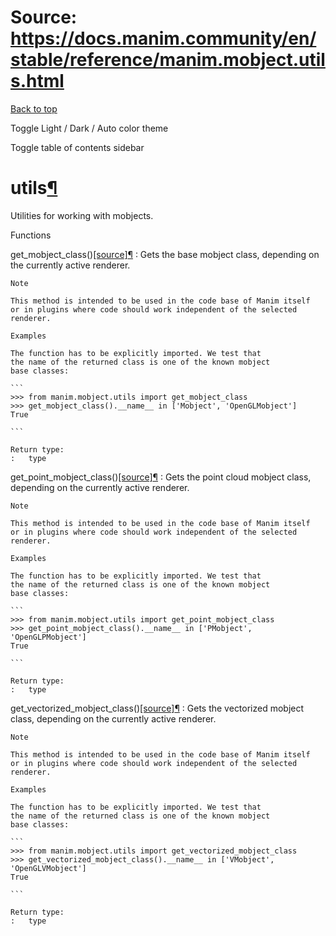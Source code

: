 # Source: https://docs.manim.community/en/stable/reference/manim.mobject.utils.html

[Back to top](#)

Toggle Light / Dark / Auto color theme

Toggle table of contents sidebar

utils[¶](#module-manim.mobject.utils "Link to this heading")
============================================================

Utilities for working with mobjects.

Functions

get\_mobject\_class()[[source]](../_modules/manim/mobject/utils.html#get_mobject_class)[¶](#manim.mobject.utils.get_mobject_class "Link to this definition")
:   Gets the base mobject class, depending on the currently active renderer.

    Note

    This method is intended to be used in the code base of Manim itself
    or in plugins where code should work independent of the selected
    renderer.

    Examples

    The function has to be explicitly imported. We test that
    the name of the returned class is one of the known mobject
    base classes:

    ```
    >>> from manim.mobject.utils import get_mobject_class
    >>> get_mobject_class().__name__ in ['Mobject', 'OpenGLMobject']
    True

    ```

    Return type:
    :   type

get\_point\_mobject\_class()[[source]](../_modules/manim/mobject/utils.html#get_point_mobject_class)[¶](#manim.mobject.utils.get_point_mobject_class "Link to this definition")
:   Gets the point cloud mobject class, depending on the currently
    active renderer.

    Note

    This method is intended to be used in the code base of Manim itself
    or in plugins where code should work independent of the selected
    renderer.

    Examples

    The function has to be explicitly imported. We test that
    the name of the returned class is one of the known mobject
    base classes:

    ```
    >>> from manim.mobject.utils import get_point_mobject_class
    >>> get_point_mobject_class().__name__ in ['PMobject', 'OpenGLPMobject']
    True

    ```

    Return type:
    :   type

get\_vectorized\_mobject\_class()[[source]](../_modules/manim/mobject/utils.html#get_vectorized_mobject_class)[¶](#manim.mobject.utils.get_vectorized_mobject_class "Link to this definition")
:   Gets the vectorized mobject class, depending on the currently
    active renderer.

    Note

    This method is intended to be used in the code base of Manim itself
    or in plugins where code should work independent of the selected
    renderer.

    Examples

    The function has to be explicitly imported. We test that
    the name of the returned class is one of the known mobject
    base classes:

    ```
    >>> from manim.mobject.utils import get_vectorized_mobject_class
    >>> get_vectorized_mobject_class().__name__ in ['VMobject', 'OpenGLVMobject']
    True

    ```

    Return type:
    :   type